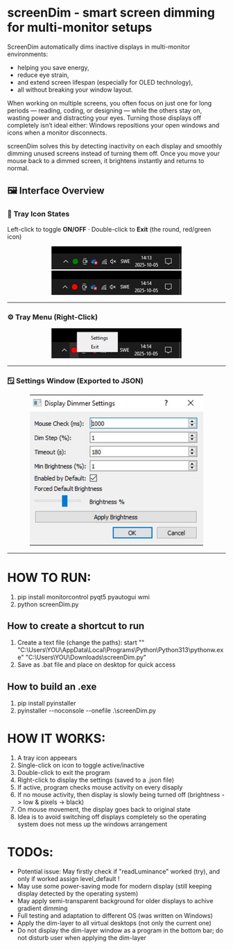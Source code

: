 # screenDim - smart screen dimming for multi-monitor setups
ScreenDim automatically dims inactive displays in multi-monitor environments: 
- helping you save energy,
- reduce eye strain,
- and extend screen lifespan (especially for OLED technology),
- all without breaking your window layout.

When working on multiple screens, you often focus on just one for long periods — reading, coding, or designing — while the others stay on, wasting power and distracting your eyes.
Turning those displays off completely isn’t ideal either: Windows repositions your open windows and icons when a monitor disconnects.

screenDim solves this by detecting inactivity on each display and smoothly dimming unused screens instead of turning them off. Once you move your mouse back to a dimmed screen, it brightens instantly and returns to normal.

## 🖼️ Interface Overview

### 🧭 Tray Icon States  
Left-click to toggle **ON/OFF** · Double-click to **Exit** (the round, red/green icon)
<p float="left" align="center">
  <img src="assets/images/active.jpg" width="300" alt="Tray icon - ON" />
  <br/>
  <img src="assets/images/inactive.jpg" width="300" alt="Tray icon - OFF" />
</p>

---

### ⚙️ Tray Menu (Right-Click)
<p align="center">
  <img src="assets/images/right-click.jpg" width="300" alt="Tray menu" />
</p>

---

### 🪟 Settings Window (Exported to JSON)
<p align="center">
  <img src="assets/images/settings.jpg" width="400" alt="Settings window" />
</p>

---

# HOW TO RUN:
1) pip install monitorcontrol pyqt5 pyautogui wmi
2) python screenDim.py

## How to create a shortcut to run
1) Create a text file (change the paths): start "" "C:\Users\YOU\AppData\Local\Programs\Python\Python313\pythonw.exe" "C:\Users\YOU\Downloads\screenDim.py"
2) Save as .bat file and place on desktop for quick access

## How to build an .exe
1) pip install pyinstaller
2) pyinstaller --noconsole --onefile .\screenDim.py


# HOW IT WORKS:
1) A tray icon appeears
2) Single-click on icon to toggle active/inactive
3) Double-click to exit the program
4) Right-click to display the settings (saved to a .json file)
5) If active, program checks mouse activity on every disaply
6) If no mouse activity, then display is slowly being turned off (brightness -> low & pixels -> black)
7) On mouse movement, the display goes back to original state
8) Idea is to avoid switching off displays completely so the operating system does not mess up the windows arrangement

# TODOs:
- Potential issue: May firstly check if "readLuminance" worked (try), and only if worked assign level_default !
- May use some power-saving mode for modern display (still keeping display detected by the operating system)
- May apply semi-transparent background for older displays to achive gradient dimming
- Full testing and adaptation to different OS (was written on Windows)
- Apply the dim-layer to all virtual desktops (not only the current one)
- Do not display the dim-layer window as a program in the bottom bar; do not disturb user when applying the dim-layer

